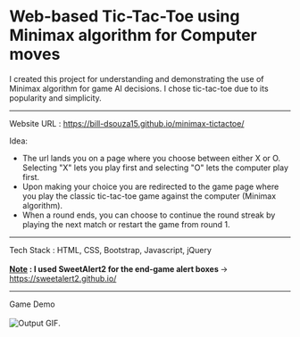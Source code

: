 # Web-based Tic-Tac-Toe using Minimax algorithm for Computer moves

I created this project for understanding and demonstrating the use of Minimax algorithm for game AI decisions. I chose tic-tac-toe due to its popularity and simplicity. 
<br>
___

Website URL : https://bill-dsouza15.github.io/minimax-tictactoe/
<br>

Idea:
* The url lands you on a page where you choose between either X or O. Selecting "X" lets you play first and selecting "O" lets the computer play first.
* Upon making your choice you are redirected to the game page where you play the classic tic-tac-toe game against the computer (Minimax algorithm).
* When a round ends, you can choose to continue the round streak by playing the next match or restart the game from round 1.

___

Tech Stack : HTML, CSS, Bootstrap, Javascript, jQuery
<br>
<br>
<b> <u>Note</u> : I used SweetAlert2 for the end-game alert boxes </b> -> https://sweetalert2.github.io/
<br>
___

Game Demo
<br>
<br>
![Output GIF](https://github.com/bill-dsouza15/minimax-tictactoe/blob/main/output.gif).



